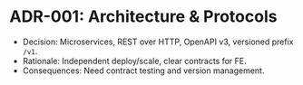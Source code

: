 # ADR-001: Architecture & Protocols
- Decision: Microservices, REST over HTTP, OpenAPI v3, versioned prefix `/v1`.
- Rationale: Independent deploy/scale, clear contracts for FE.
- Consequences: Need contract testing and version management.